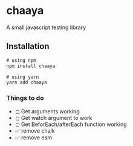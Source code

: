 # chaaya

A small javascript testing library

## Installation

```js
# using npm
npm install chaaya

# using yarn
yarn add chaaya
```

### Things to do

- ◻ Get arguments working
- ◻ Get watch argument to work
- ◻ Get BeforEach/afterEach function working
- ✅ remove chalk
- ✅ remove esm
